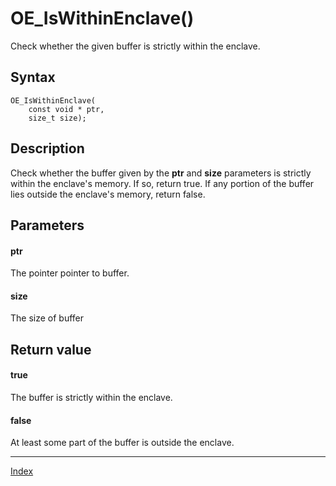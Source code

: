 # OE_IsWithinEnclave()

Check whether the given buffer is strictly within the enclave.

## Syntax

    OE_IsWithinEnclave(
        const void * ptr,
        size_t size);
## Description 

Check whether the buffer given by the **ptr** and **size** parameters is strictly within the enclave's memory. If so, return true. If any portion of the buffer lies outside the enclave's memory, return false.





## Parameters

#### ptr

The pointer pointer to buffer.


#### size

The size of buffer


## Return value

#### true

The buffer is strictly within the enclave.


#### false

At least some part of the buffer is outside the enclave.


---
[Index](index.md)

